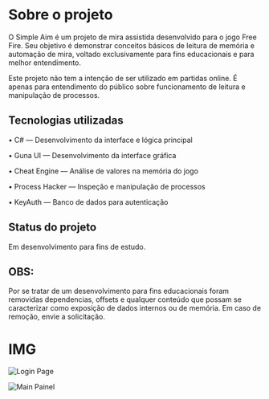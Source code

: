 # Sobre o projeto
O Simple Aim é um projeto de mira assistida desenvolvido para o jogo Free Fire. Seu objetivo é demonstrar conceitos básicos de leitura de memória e automação de mira, voltado exclusivamente para fins educacionais e para melhor entendimento.

Este projeto não tem a intenção de ser utilizado em partidas online. É apenas para entendimento do público sobre funcionamento de leitura e manipulação de processos.

## Tecnologias utilizadas
• C# — Desenvolvimento da interface e lógica principal

• Guna UI — Desenvolvimento da interface gráfica

• Cheat Engine  — Análise de valores na memória do jogo

• Process Hacker  — Inspeção e manipulação de processos

• KeyAuth — Banco de dados para autenticação

## Status do projeto
Em desenvolvimento para fins de estudo.

## OBS:

Por se tratar de um desenvolvimento para fins educacionais foram removidas dependencias, offsets e qualquer conteúdo que possam se caracterizar como exposição de dados internos ou de memória. Em caso de remoção, envie a solicitação.

# IMG
![Login Page](https://github.com/user-attachments/assets/876db57d-d3b5-49c3-b3c5-23443cce7ec4)

![Main Painel](https://github.com/user-attachments/assets/1791a98a-6183-4f52-8d92-864ec8474d84)



